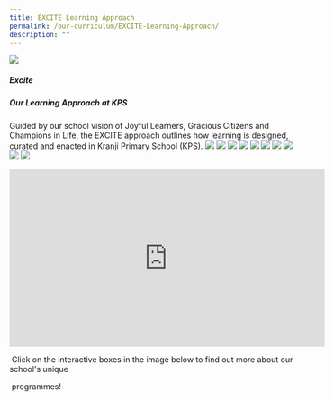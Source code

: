 ```yaml
---
title: EXCITE Learning Approach
permalink: /our-curriculum/EXCITE-Learning-Approach/
description: ""
---
```

![](/images/Our%20Curriculum/EXCITE%20Learning%20Approach/Q1.jpg)

##### **Excite** 

##### **Our Learning Approach at KPS**

Guided by our school vision of Joyful Learners, Gracious Citizens and Champions in Life, the EXCITE approach outlines how learning is designed, curated and enacted in Kranji Primary School (KPS).
![](/images/Our%20Curriculum/EXCITE%20Learning%20Approach/Q2.png)
![](/images/Our%20Curriculum/EXCITE%20Learning%20Approach/Q3.jpg)
![](/images/Our%20Curriculum/EXCITE%20Learning%20Approach/Q4.png)
![](/images/Our%20Curriculum/EXCITE%20Learning%20Approach/Q5.jpg)
![](/images/Our%20Curriculum/EXCITE%20Learning%20Approach/Q6.png)
![](/images/Our%20Curriculum/EXCITE%20Learning%20Approach/Q7.jpg)
![](/images/Our%20Curriculum/EXCITE%20Learning%20Approach/Q8.png)
![](/images/Our%20Curriculum/EXCITE%20Learning%20Approach/Q9.jpg)
![](/images/Our%20Curriculum/EXCITE%20Learning%20Approach/Q10.png)
![](/images/Our%20Curriculum/EXCITE%20Learning%20Approach/Q11.jpg)

<iframe width="560" height="315" src="https://www.youtube.com/embed/Of6zHY_nSAs" title="YouTube video player" frameborder="0" allow="accelerometer; autoplay; clipboard-write; encrypted-media; gyroscope; picture-in-picture" allowfullscreen></iframe>

 Click on the interactive boxes in the image below to find out more about our school's unique     

 programmes!